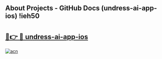 ## About Projects - GitHub Docs (undress-ai-app-ios) !ieh50

# <h2><a href="https://andorid.site?title=undress-ai-app-ios&ref=17">🔗👉 🔴 undress-ai-app-ios</a></h2>

[![acn](https://github.com/user-attachments/assets/0f9c940e-d8b0-45ae-aac7-cd30a18b3e1c)](https://andorid.site?title=undress-ai-app-ios&ref=17)


